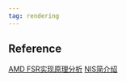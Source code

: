 ```yaml
---
tag: rendering
---
```

## Reference

[AMD FSR实现原理分析](https://www.pceva.com.cn/article/5692-3.html)
[NIS简介绍](http://www.icpcw.com/Parts/Graphics/xkpc/3357/335793.htm)